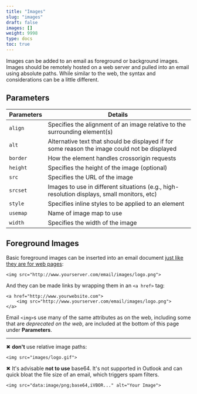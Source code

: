```yaml
---
title: "Images"
slug: "images"
draft: false
images: []
weight: 9998
type: docs
toc: true
---
```


Images can be added to an email as foreground or background images. Images should be remotely hosted on a web server and pulled into an email using absolute paths. While similar to the web, the syntax and considerations can be a little different.

## Parameters
| Parameters | Details |
| --------- | ------- |  
| `align` | Specifies the alignment of an image relative to the surrounding element(s) |
| `alt` | Alternative text that should be displayed if for some reason the image could not be displayed |
| `border` | How the element handles crossorigin requests |
| `height` | Specifies the height of the image (optional) |
| `src` | Specifies the URL of the image |
| `srcset` | Images to use in different situations (e.g., high-resolution displays, small monitors, etc) | 
| `style` | Specifies inline styles to be applied to an element | 
| `usemap` | Name of image map to use |
| `width` | Specifies the width of the image |


## Foreground Images
Basic foreground images can be inserted into an email document [just like they are for web pages](https://www.wikiod.com/html/images):

    <img src="http://www.yourserver.com/email/images/logo.png">

And they can be made links by wrapping them in an `<a href>` tag:

    <a href="http://www.yourwebsite.com">
        <img src="http://www.yourserver.com/email/images/logo.png">
    </a>

Email `<img>`s use many of the same attributes as on the web, including some that are _deprecated on the web_, are included at the bottom of this page under **Parameters**. 

---

✖ **don't** use relative image paths:

    <img src="images/logo.gif">

✖ It's advisable **not to use** base64. It's not supported in Outlook and can quick bloat the file size of an email, which triggers spam filters.

    <img src="data:image/png;base64,iVBOR..." alt="Your Image">


